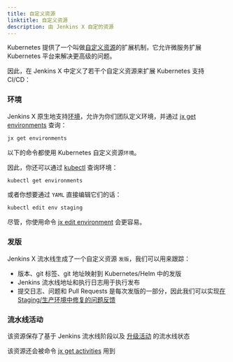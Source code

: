 ```yaml
---
title: 自定义资源
linktitle: 自定义资源
description: 由 Jenkins X 自定的资源
---
```


Kubernetes 提供了一个叫做[自定义资源](https://kubernetes.io/docs/concepts/api-extension/custom-resources/)的扩展机制，它允许微服务扩展 Kubernetes 平台来解决更高级的问题。

因此，在 Jenkins X 中定义了若干个自定义资源来扩展 Kubernetes 支持 CI/CD：

### 环境

Jenkins X 原生地支持[环境](/zh/about/concepts/features/#environments)，允许为你们团队定义环境，并通过 [jx get environments](/commands/jx_get_environments/) 查询：

```sh
jx get environments
```

以下的命令都使用 Kubernetes 自定义资源`环境`。

因此，你还可以通过 [kubectl](https://kubernetes.io/docs/reference/kubectl/overview/) 查询环境：

```sh
kubectl get environments
```

或者你想要通过 `YAML` 直接编辑它们的话：

```sh
kubectl edit env staging
```

尽管，你使用命令 [jx edit environment](/commands/jx_edit_environment/) 会更容易。

### 发版

Jenkins X 流水线生成了一个自定义资源 `发版`，我们可以用来跟踪：

* 版本、git 标签、git 地址映射到 Kubernetes/Helm 中的发版
* Jenkins 流水线地址和执行日志用于执行发布
* 提交日志、问题和 Pull Requests 是每次发版的一部分，因此我们可以实现[在 Staging/生产环境中修复的问题反馈](/zh/about/concepts/features/#feedback)


### 流水线活动

该资源保存了基于 Jenkins 流水线阶段以及 [升级活动](/about/concepts/features/#promotion) 的流水线状态

该资源还会被命令 [jx get activities](/commands/jx_get_activities/) 用到
